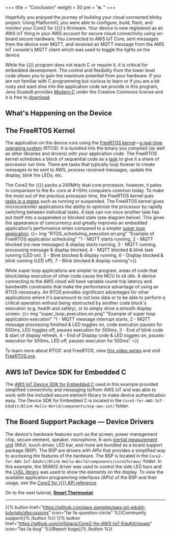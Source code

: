 +++
title = "Conclusion"
weight = 50
pre = "<b>e. </b>"
+++

Hopefully you enjoyed the journey of building your cloud connected blinky project. Using PlatformIO, you were able to configure, build, flash, and monitor your Core2 for {{<awsEdukitShort-en>}}'s firmware. Your device is now registered as an AWS IoT thing in your AWS account for secure cloud connectivity using on-board secure hardware. You connected to AWS IoT Core, sent messages from the device over MQTT, and received an MQTT message from the AWS IoT console's MQTT client which was used to toggle the lights on the device.

While the {{<awsEdukitShort-en>}} program does not teach C or require it, it is critical for embedded development. The control and flexibility from the lower level code allows you to gain the maximum potential from your hardware. If you are not familiar with C programming but curious to learn or if you are a bit rusty and want dive into the application code we provide in this program, Jens Gustedt provides [Modern C](https://modernc.gforge.inria.fr/) under the Creative Commons license and it is free to [download](https://modernc.gforge.inria.fr/download.html). 

## What's Happening on the Device
## The FreeRTOS Kernel
The application on the device runs using the [FreeRTOS kernel](https://www.freertos.org/)—[a real-time operating system](https://www.freertos.org/about-RTOS.html) (RTOS). It is bundled into the binary you compiled (as well as other libraries and drivers) with your application code. The FreeRTOS kernel schedules a block of sequential code as a [task](https://www.freertos.org/taskandcr.html) to give it a share of processor run time. There are tasks that typically loop forever to create messages to be sent to AWS, process received messages, update the display, blink the LEDs, etc. 

The Core2 for {{<awsEdukitShort-en>}} packs a 240MHz dual core processor, however, it pales in comparison to the 8+ core at 4+GHz computers common today. To make the most out of the precious processor time, the FreeRTOS kernel puts [tasks in a states](https://www.freertos.org/RTOS-task-states.html) such as running or suspended. The FreeRTOS kernel gives microcontroller applications the ability to optimize the processor by rapidly switching between individual tasks. A task can run once another task has put itself into a suspended or blocked state (see diagram below). This gives the appearance of concurrency and greatly improves an embedded application's performance when compared to a simpler [super loop application](https://en.wikibooks.org/wiki/Embedded_Systems/Super_Loop_Architecture). 
{{< img "RTOS_scheduling_execution.en.png" "Example of FreeRTOS application scheduling" "1 - MQTT starts running, 2 - MQTT blocked (no new messages) & display starts running, 3 - MQTT running, processing message & display blocked, 4 - MQTT blocked & blink task running (LED on), 5 - Blink blocked & display running, 6 - Display blocked & blink running (LED off), 7 - Blink blocked & display running">}}

While super loop applications are simpler to program, areas of code that block/delay execution of other code cause the MCU to sit idle. A device connecting to the AWS cloud will have variable round-trip latency and bandwidth constraints that make the performance advantage of using an RTOS necessary. An RTOS provides significant advantages for other applications where it's paramount to not lose data or to be able to perform a critical operation without being obstructed by another code block's execution (e.g. health and safety), or to simply drive a smooth display screen.
{{< img "super_loop_execution.en.png" "Example of super loop application execution" "1 - MQTT message interrupt starts, 2 - MQTT message processing finished & LED toggles on, code execution pauses for 500ms, LED toggles off, pauses execution for 500ms, 3 - End of blink code & start of display refresh, 4 - End of Display code & LED toggles on, pauses execution for 500ms, LED off, pauses execution for 500ms" >}}

To learn more about RTOS' and FreeRTOS, view [this video series](https://www.youtube.com/watch?v=F321087yYy4) and visit [FreeRTOS.org](https://www.freertos.org/RTOS.html).

## AWS IoT Device SDK for Embedded C
The [AWS IoT Device SDK for Embedded C](https://github.com/espressif/aws-iot-device-sdk-embedded-C/tree/61f25f34712b1513bf1cb94771620e9b2b001970) used in this example provided simplified connectivity and messaging to/from AWS IoT and was able to work with the included secure element library to make device authentication easy. The Device SDK for Embedded C is located in the `Core2-for-AWS-IoT-EduKit/Blink-Hello-World/components/esp-aws-iot/` folder.

## The Board Support Package — Device Drivers
The device's hardware features such as the screen, power management chip, secure element, speaker, microphone, 6-axis [inertial measurement unit](https://en.wikipedia.org/wiki/Inertial_measurement_unit) (IMU), touch driver, LED bar, and more are bundled as a board support package (BSP). The BSP are drivers with APIs that provides a simplified way to accessing the features of the hardware. The BSP is located in the `Core2-for-AWS-IoT-EduKit/Blink-Hello-World/components/core2foraws/` folder. In this example, the SK6812 driver was used to control the side LED bars and the [LVGL library](https://docs.lvgl.io/v7/en/html/) was used to show the elements on the display. To view the available application programming interfaces (APIs) of the BSP and their usage, see the <a href="https://edukit.workshop.aws/en/api-reference/index.html" target="_blank">Core2 for {{<awsEdukitShort-en>}} API reference</a>.

On to the next tutorial, [**Smart Thermostat**](/en/smart-thermostat.html).

---
{{% button href="https://github.com/aws-samples/aws-iot-edukit-tutorials/discussions" icon="far fa-question-circle" %}}Community support{{% /button %}} {{% button href="https://github.com/m5stack/Core2-for-AWS-IoT-EduKit/issues" icon="fas fa-bug" %}}Report bugs{{% /button %}}